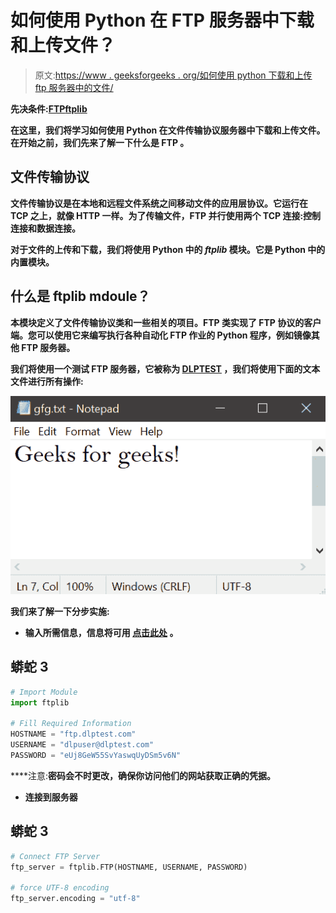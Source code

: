 # 如何使用 Python 在 FTP 服务器中下载和上传文件？

> 原文:[https://www . geeksforgeeks . org/如何使用 python 下载和上传 ftp 服务器中的文件/](https://www.geeksforgeeks.org/how-to-download-and-upload-files-in-ftp-server-using-python/)

**先决条件:**[**FTP**](https://www.geeksforgeeks.org/file-transfer-protocol-ftp-in-application-layer/)**[**ftplib**](https://docs.python.org/3/library/ftplib.html)**

**在这里，我们将学习如何使用 Python 在文件传输协议服务器中下载和上传文件。在开始之前，我们先来了解一下什么是 **FTP** 。**

## ****文件传输协议****

**文件传输协议是在本地和远程文件系统之间移动文件的应用层协议。它运行在 TCP 之上，就像 HTTP 一样。为了传输文件，FTP 并行使用两个 TCP 连接:控制连接和数据连接。**

**对于文件的上传和下载，我们将使用 Python 中的 *ftplib* 模块。它是 Python 中的内置模块。**

## ****什么是 ftplib mdoule？****

**本模块定义了文件传输协议类和一些相关的项目。FTP 类实现了 FTP 协议的客户端。您可以使用它来编写执行各种自动化 FTP 作业的 Python 程序，例如镜像其他 FTP 服务器。**

**我们将使用一个测试 **FTP** 服务器，它被称为 [**DLPTEST**](https://dlptest.com/ftp-test/) ，我们将使用下面的文本文件进行所有操作:**

**![](img/11ba79838cc965472c0ef48391788fe0.png)**

****我们来了解一下分步实施:****

*   **输入所需信息，信息将可用 [**点击此处**](https://dlptest.com/ftp-test/) 。**

## **蟒蛇 3**

```py
# Import Module
import ftplib

# Fill Required Information
HOSTNAME = "ftp.dlptest.com"
USERNAME = "dlpuser@dlptest.com"
PASSWORD = "eUj8GeW55SvYaswqUyDSm5v6N"
```

****注意:**密码会不时更改，确保你访问他们的网站获取正确的凭据。**

*   **连接到服务器**

## **蟒蛇 3**

```py
# Connect FTP Server
ftp_server = ftplib.FTP(HOSTNAME, USERNAME, PASSWORD)

# force UTF-8 encoding
ftp_server.encoding = "utf-8"
```